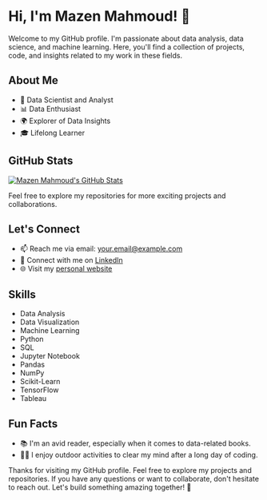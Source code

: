 # Hi, I'm Mazen Mahmoud! 👋

Welcome to my GitHub profile. I'm passionate about data analysis, data science, and machine learning. Here, you'll find a collection of projects, code, and insights related to my work in these fields.

## About Me

- 💼 Data Scientist and Analyst
- 📊 Data Enthusiast
- 🌍 Explorer of Data Insights
- 🎓 Lifelong Learner

## GitHub Stats

[![Mazen Mahmoud's GitHub Stats](https://github-readme-stats.vercel.app/api?username=mazenmahmoud79&show_icons=true&count_private=true&hide=contribs,stars&theme=dark)](https://github.com/mazenmahmoud79)


Feel free to explore my repositories for more exciting projects and collaborations.

## Let's Connect

- 📫 Reach me via email: [your.email@example.com](mailto:your.email@example.com)
- 💼 Connect with me on [LinkedIn](https://www.linkedin.com/in/mazenmahmoud/)
- 🌐 Visit my [personal website](https://www.yourwebsite.com)

## Skills

- Data Analysis
- Data Visualization
- Machine Learning
- Python
- SQL
- Jupyter Notebook
- Pandas
- NumPy
- Scikit-Learn
- TensorFlow
- Tableau

## Fun Facts

- 📚 I'm an avid reader, especially when it comes to data-related books.
- 🚴‍♂️ I enjoy outdoor activities to clear my mind after a long day of coding.

Thanks for visiting my GitHub profile. Feel free to explore my projects and repositories. If you have any questions or want to collaborate, don't hesitate to reach out. Let's build something amazing together! 🚀


<!---
mazenmahmoud79/mazenmahmoud79 is a ✨ special ✨ repository because its `README.md` (this file) appears on your GitHub profile.
You can click the Preview link to take a look at your changes.
--->
